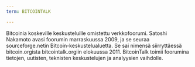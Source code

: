 ```yaml
---
term: BITCOINTALK

---
```

Bitcoinia koskeville keskusteluille omistettu verkkofoorumi. Satoshi Nakamoto avasi foorumin marraskuussa 2009, ja se seuraa sourceforge.netin Bitcoin-keskustelualuetta. Se sai nimensä siirryttäessä bitcoin.orgista bitcointalk.orgiin elokuussa 2011. BitcoinTalk toimii foorumina tietojen, uutisten, teknisten keskustelujen ja analyysien vaihdolle.